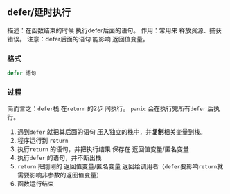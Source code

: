 ##  defer/延时执行  
描述：在函数结束的时候 执行defer后面的语句。
作用：常用来 释放资源、捕获错误。
注意：defer后面的语句 能影响 返回值变量。

###    格式
```go
defer 语句
```

###   过程
简而言之：`defer`栈 在`return` 的2步 间执行。
`panic` 会在执行完所有`defer` 后执行。

1. 遇到`defer` 就把其后面的语句 压入独立的栈中，并**复制**相关变量到栈。
2. 程序运行到 `return` 
3. 执行`return` 的语句，并把执行结果 保存在 返回值变量/匿名变量
4. 执行`defer`  的语句，并不断出栈
5. `return` 把刚刚的 返回值变量/匿名变量 返回给调用者（`defer`要影响`return`就需要影响非参数的返回值变量）
6. 函数运行结束 
